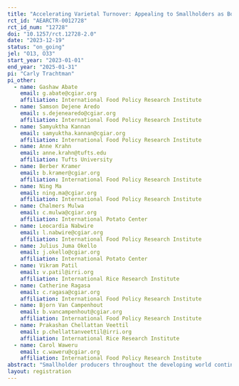 ```yaml
---
title: "Accelerating Varietal Turnover: Appealing to Smallholders as Both Producers and Consumers"
rct_id: "AEARCTR-0012728"
rct_id_num: "12728"
doi: "10.1257/rct.12728-2.0"
date: "2023-12-19"
status: "on_going"
jel: "O13, O33"
start_year: "2023-01-01"
end_year: "2025-01-31"
pi: "Carly Trachtman"
pi_other:
  - name: Gashaw Abate
    email: g.abate@cgiar.org
    affiliation: International Food Policy Research Institute
  - name: Samson Dejene Aredo
    email: s.dejenearedo@cgiar.org
    affiliation: International Food Policy Research Institute
  - name: Samyuktha Kannan
    email: samyuktha.kannan@cgiar.org
    affiliation: International Food Policy Research Institute
  - name: Anne Krahn
    email: anne.krahn@tufts.edu
    affiliation: Tufts University
  - name: Berber Kramer
    email: b.kramer@cgiar.org
    affiliation: International Food Policy Research Institute
  - name: Ning Ma
    email: ning.ma@cgiar.org
    affiliation: International Food Policy Research Institute
  - name: Chalmers Mulwa
    email: c.mulwa@cgiar.org
    affiliation: International Potato Center
  - name: Leocardia Nabwire
    email: l.nabwire@cgiar.org
    affiliation: International Food Policy Research Institute
  - name: Julius Juma Okello
    email: j.okello@cgiar.org
    affiliation: International Potato Center
  - name: Vikram Patil
    email: v.patil@irri.org
    affiliation: International Rice Research Institute
  - name: Catherine Ragasa
    email: c.ragasa@cgiar.org
    affiliation: International Food Policy Research Institute
  - name: Bjorn Van Campenhout
    email: b.vancampenhout@cgiar.org
    affiliation: International Food Policy Research Institute
  - name: Prakashan Chellattan Veettil
    email: p.chellattanveettil@irri.org
    affiliation: International Rice Research Institute
  - name: Carol Waweru
    email: c.waweru@cgiar.org
    affiliation: International Food Policy Research Institute
abstract: "Smallholder producers throughout the developing world continue to produce old crop varieties, despite the availability of newer, likely preferable alternatives. One explanation is that learning about new varieties through experimentation is risky, as newer varieties can be more expensive, and farmers may be unsure of how these varieties will perform on their land. As self-consumption is also prevalent, households may face additional consumption-related risks when producing a new variety, such as dislike of the taste. In this project, we compare interventions that address production-side risks (free seed trial packs) and consumption-side risks (free samples of the same variety's end-product, and a cooking demonstration) to adoption of new varieties. We use a randomized controlled trial with a 2x2 matrix treatment design, where farmers either receive one intervention, both, or neither. We implement this across six settings (Ethiopia, India, Kenya, Nigeria, and two in Uganda) considering a variety of crops."
layout: registration
---
```


